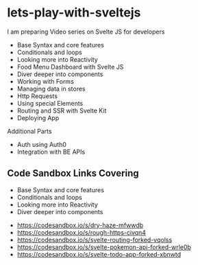 # lets-play-with-sveltejs

I am preparing Video series on Svelte JS for developers 

- Base Syntax and core features 
- Conditionals and loops
- Looking more into Reactivity 
- Food Menu Dashboard with Svelte JS 
- Diver deeper into components 
- Working with Forms 
- Managing data in stores 
- Http Requests 
- Using special Elements 
- Routing and SSR with Svelte Kit 
- Deploying App 

Additional Parts 

- Auth using Auth0 
- Integration with BE APIs 

## Code Sandbox Links Covering 

* Base Syntax and core features 
* Conditionals and loops
* Looking more into Reactivity 
* Diver deeper into components 

-   https://codesandbox.io/s/dry-haze-mfwwdb
-   https://codesandbox.io/s/rough-https-civqn4
-   https://codesandbox.io/s/svelte-routing-forked-vqolss
-   https://codesandbox.io/s/svelte-pokemon-api-forked-wrle0b
-   https://codesandbox.io/s/svelte-todo-app-forked-xbnwtd
